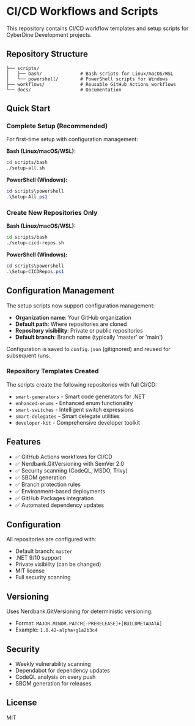 # CI/CD Workflows and Scripts

This repository contains CI/CD workflow templates and setup scripts for CyberDine Development projects.

## Repository Structure

```
├── scripts/
│   ├── bash/              # Bash scripts for Linux/macOS/WSL
│   └── powershell/        # PowerShell scripts for Windows
├── workflows/             # Reusable GitHub Actions workflows
└── docs/                  # Documentation
```

## Quick Start

### Complete Setup (Recommended)

For first-time setup with configuration management:

**Bash (Linux/macOS/WSL):**
```bash
cd scripts/bash
./setup-all.sh
```

**PowerShell (Windows):**
```powershell
cd scripts\powershell
.\Setup-All.ps1
```

### Create New Repositories Only

**Bash (Linux/macOS/WSL):**
```bash
cd scripts/bash
./setup-cicd-repos.sh
```

**PowerShell (Windows):**
```powershell
cd scripts\powershell
.\Setup-CICDRepos.ps1
```

## Configuration Management

The setup scripts now support configuration management:

- **Organization name**: Your GitHub organization
- **Default path**: Where repositories are cloned
- **Repository visibility**: Private or public repositories
- **Default branch**: Branch name (typically 'master' or 'main')

Configuration is saved to `config.json` (gitignored) and reused for subsequent runs.

### Repository Templates Created

The scripts create the following repositories with full CI/CD:
- `smart-generators` - Smart code generators for .NET
- `enhanced-enums` - Enhanced enum functionality
- `smart-switches` - Intelligent switch expressions
- `smart-delegates` - Smart delegate utilities
- `developer-kit` - Comprehensive developer toolkit

## Features

- ✅ GitHub Actions workflows for CI/CD
- ✅ Nerdbank.GitVersioning with SemVer 2.0
- ✅ Security scanning (CodeQL, MSDO, Trivy)
- ✅ SBOM generation
- ✅ Branch protection rules
- ✅ Environment-based deployments
- ✅ GitHub Packages integration
- ✅ Automated dependency updates

## Configuration

All repositories are configured with:
- Default branch: `master`
- .NET 9/10 support
- Private visibility (can be changed)
- MIT license
- Full security scanning

## Versioning

Uses Nerdbank.GitVersioning for deterministic versioning:
- Format: `MAJOR.MINOR.PATCH[-PRERELEASE]+[BUILDMETADATA]`
- Example: `1.0.42-alpha+g1a2b3c4`

## Security

- Weekly vulnerability scanning
- Dependabot for dependency updates
- CodeQL analysis on every push
- SBOM generation for releases

## License

MIT